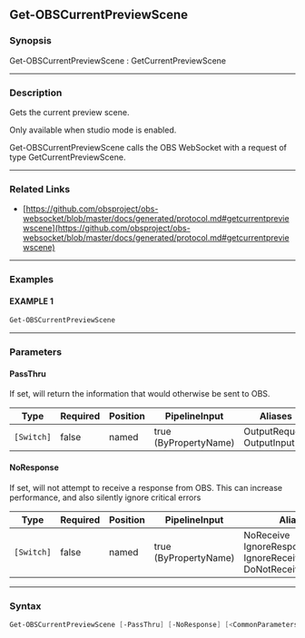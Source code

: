 Get-OBSCurrentPreviewScene
--------------------------




### Synopsis
Get-OBSCurrentPreviewScene : GetCurrentPreviewScene



---


### Description

Gets the current preview scene.

Only available when studio mode is enabled.


Get-OBSCurrentPreviewScene calls the OBS WebSocket with a request of type GetCurrentPreviewScene.



---


### Related Links
* [https://github.com/obsproject/obs-websocket/blob/master/docs/generated/protocol.md#getcurrentpreviewscene](https://github.com/obsproject/obs-websocket/blob/master/docs/generated/protocol.md#getcurrentpreviewscene)





---


### Examples
#### EXAMPLE 1
```PowerShell
Get-OBSCurrentPreviewScene
```



---


### Parameters
#### **PassThru**

If set, will return the information that would otherwise be sent to OBS.






|Type      |Required|Position|PipelineInput        |Aliases                      |
|----------|--------|--------|---------------------|-----------------------------|
|`[Switch]`|false   |named   |true (ByPropertyName)|OutputRequest<br/>OutputInput|



#### **NoResponse**

If set, will not attempt to receive a response from OBS.
This can increase performance, and also silently ignore critical errors






|Type      |Required|Position|PipelineInput        |Aliases                                                                |
|----------|--------|--------|---------------------|-----------------------------------------------------------------------|
|`[Switch]`|false   |named   |true (ByPropertyName)|NoReceive<br/>IgnoreResponse<br/>IgnoreReceive<br/>DoNotReceiveResponse|





---


### Syntax
```PowerShell
Get-OBSCurrentPreviewScene [-PassThru] [-NoResponse] [<CommonParameters>]
```
